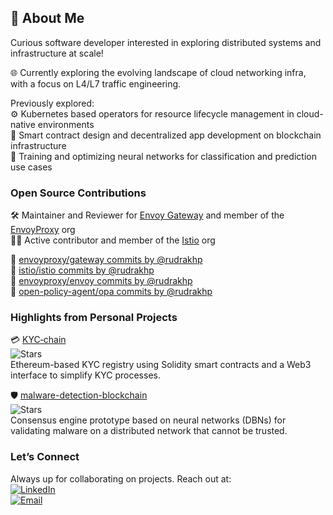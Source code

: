 <!-- ![GitHub Stats](https://github-readme-stats.vercel.app/api?username=rudrakhp&show_icons=true&theme=tokyonight&hide_rank=true&count_private=true) 
<a href="https://next.ossinsight.io/widgets/official/compose-user-dashboard-stats?user_id=20646660" target="_blank" style="display: block" align="center">
  <picture>
    <source media="(prefers-color-scheme: dark)" srcset="https://next.ossinsight.io/widgets/official/compose-user-dashboard-stats/thumbnail.png?user_id=20646660&image_size=auto&color_scheme=dark" width="771" height="auto">
    <img alt="Dashboard stats of @rudrakhp" src="https://next.ossinsight.io/widgets/official/compose-user-dashboard-stats/thumbnail.png?user_id=20646660&image_size=auto&color_scheme=light" width="771" height="auto">
  </picture>
</a> -->
## 👋 About Me
Curious software developer interested in exploring distributed systems and infrastructure at scale!

🌐 Currently exploring the evolving landscape of cloud networking infra, with a focus on L4/L7 traffic engineering.

Previously explored:  
⚙️ Kubernetes based operators for resource lifecycle management in cloud-native environments  
🔗 Smart contract design and decentralized app development on blockchain infrastructure  
🧠 Training and optimizing neural networks for classification and prediction use cases

### Open Source Contributions

🛠️ Maintainer and Reviewer for [Envoy Gateway](https://github.com/envoyproxy/gateway) and member of the [EnvoyProxy](https://github.com/envoyproxy) org  
🧑‍💻 Active contributor and member of the [Istio](https://github.com/istio) org  

🚦 [envoyproxy/gateway commits by @rudrakhp](https://github.com/envoyproxy/gateway/commits/main/?author=rudrakhp)  
🧭 [istio/istio commits by @rudrakhp](https://github.com/istio/istio/commits/master/?author=rudrakhp)  
🧰 [envoyproxy/envoy commits by @rudrakhp](https://github.com/envoyproxy/envoy/commits/main/?author=rudrakhp)  
🔐 [open-policy-agent/opa commits by @rudrakhp](https://github.com/open-policy-agent/opa/commits/main/?author=rudrakhp)


### Highlights from Personal Projects
💳 [KYC‑chain](https://github.com/rudrakhp/KYC-chain)  
![Stars](https://img.shields.io/github/stars/rudrakhp/KYC-chain?logo=github)  
Ethereum-based KYC registry using Solidity smart contracts and a Web3 interface to simplify KYC processes.

🛡️ [malware-detection-blockchain](https://github.com/rudrakhp/malware-detection-blockchain)  
![Stars](https://img.shields.io/github/stars/rudrakhp/malware-detection-blockchain?logo=github)  
Consensus engine prototype based on neural networks (DBNs) for validating malware on a distributed network that cannot be trusted.

### Let’s Connect
Always up for collaborating on projects. Reach out at:  
[![LinkedIn](https://img.shields.io/badge/LinkedIn-Connect-blue?logo=linkedin&logoColor=white)](https://linkedin.com/in/rudrakhp)  
[![Email](https://img.shields.io/badge/Email-Click_to_email-red?logo=gmail&logoColor=white)](mailto:rudrakhp@gmail.com)



